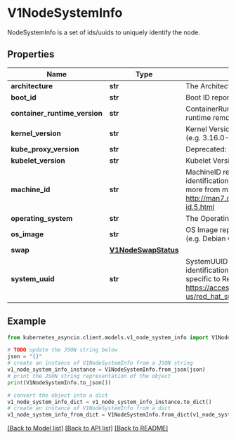 # V1NodeSystemInfo

NodeSystemInfo is a set of ids/uuids to uniquely identify the node.

## Properties

Name | Type | Description | Notes
------------ | ------------- | ------------- | -------------
**architecture** | **str** | The Architecture reported by the node | 
**boot_id** | **str** | Boot ID reported by the node. | 
**container_runtime_version** | **str** | ContainerRuntime Version reported by the node through runtime remote API (e.g. containerd://1.4.2). | 
**kernel_version** | **str** | Kernel Version reported by the node from &#39;uname -r&#39; (e.g. 3.16.0-0.bpo.4-amd64). | 
**kube_proxy_version** | **str** | Deprecated: KubeProxy Version reported by the node. | 
**kubelet_version** | **str** | Kubelet Version reported by the node. | 
**machine_id** | **str** | MachineID reported by the node. For unique machine identification in the cluster this field is preferred. Learn more from man(5) machine-id: http://man7.org/linux/man-pages/man5/machine-id.5.html | 
**operating_system** | **str** | The Operating System reported by the node | 
**os_image** | **str** | OS Image reported by the node from /etc/os-release (e.g. Debian GNU/Linux 7 (wheezy)). | 
**swap** | [**V1NodeSwapStatus**](V1NodeSwapStatus.md) |  | [optional] 
**system_uuid** | **str** | SystemUUID reported by the node. For unique machine identification MachineID is preferred. This field is specific to Red Hat hosts https://access.redhat.com/documentation/en-us/red_hat_subscription_management/1/html/rhsm/uuid | 

## Example

```python
from kubernetes_asyncio.client.models.v1_node_system_info import V1NodeSystemInfo

# TODO update the JSON string below
json = "{}"
# create an instance of V1NodeSystemInfo from a JSON string
v1_node_system_info_instance = V1NodeSystemInfo.from_json(json)
# print the JSON string representation of the object
print(V1NodeSystemInfo.to_json())

# convert the object into a dict
v1_node_system_info_dict = v1_node_system_info_instance.to_dict()
# create an instance of V1NodeSystemInfo from a dict
v1_node_system_info_from_dict = V1NodeSystemInfo.from_dict(v1_node_system_info_dict)
```
[[Back to Model list]](../README.md#documentation-for-models) [[Back to API list]](../README.md#documentation-for-api-endpoints) [[Back to README]](../README.md)



